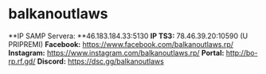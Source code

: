 # balkanoutlaws
**IP SAMP Servera: **46.183.184.33:5130
**IP TS3:** 78.46.39.20:10590 (U PRIPREMI)
**Facebook:**  https://www.facebook.com/balkanoutlaws.rp/
**Instagram:** https://www.instagram.com/balkanoutlaws.rp/
**Portal:** http://bo-rp.rf.gd/
**Discord:** https://dsc.gg/balkanoutlaws
